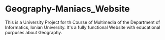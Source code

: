 # Geography-Maniacs_Website
This is a University Project for th Course of Multimedia of the Department of Informatics, Ionian University. It's a fully functional Website with educational purpuses about Geography.

